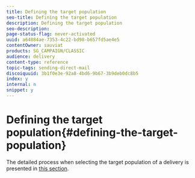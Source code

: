 ```yaml
---
title: Defining the target population
seo-title: Defining the target population
description: Defining the target population
seo-description: 
page-status-flag: never-activated
uuid: a64884ae-7353-4c22-bd98-b657fd5ae4e5
contentOwner: sauviat
products: SG_CAMPAIGN/CLASSIC
audience: delivery
content-type: reference
topic-tags: sending-direct-mail
discoiquuid: 3b1f0e3e-92a8-4bd6-9b67-3b9deb0dc8b5
index: y
internal: n
snippet: y
---
```


# Defining the target population{#defining-the-target-population}

The detailed process when selecting the target population of a delivery is presented in [this section](../../delivery/using/key-steps-when-creating-a-delivery.md#defining-the-target-population).
